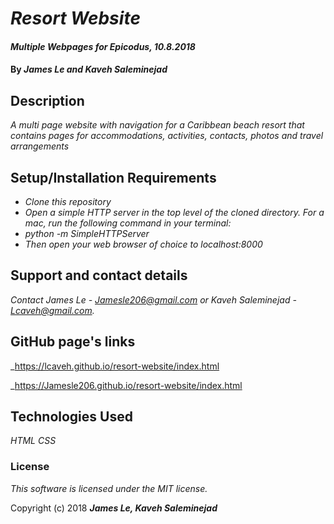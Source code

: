 # _Resort Website_

#### _Multiple Webpages for Epicodus, 10.8.2018_

#### By _**James Le and Kaveh Saleminejad**_

## Description

_A multi page website with navigation for a Caribbean beach resort that contains pages for accommodations, activities, contacts, photos and travel arrangements_

## Setup/Installation Requirements

* _Clone this repository_
* _Open a simple HTTP server in the top level of the cloned directory. For a mac, run the following command in your terminal:_   
* _python -m SimpleHTTPServer_
* _Then open your web browser of choice to localhost:8000_

## Support and contact details

_Contact James Le - Jamesle206@gmail.com or Kaveh Saleminejad - Lcaveh@gmail.com._

## GitHub page's links

_https://lcaveh.github.io/resort-website/index.html

_https://Jamesle206.github.io/resort-website/index.html

## Technologies Used

_HTML_
_CSS_

### License

*This software is licensed under the MIT license.*

Copyright (c) 2018 **_James Le, Kaveh Saleminejad_**
